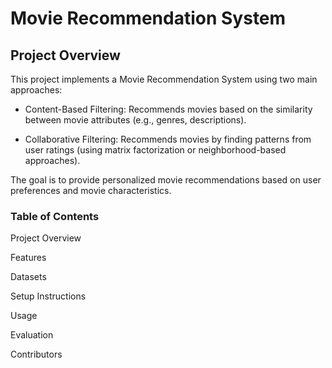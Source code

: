 # Movie Recommendation System

## Project Overview
This project implements a Movie Recommendation System using two main approaches:

- Content-Based Filtering: Recommends movies based on the similarity between movie attributes (e.g., genres, descriptions).

- Collaborative Filtering: Recommends movies by finding patterns from user ratings (using matrix factorization or neighborhood-based approaches).

The goal is to provide personalized movie recommendations based on user preferences and movie characteristics.

### Table of Contents
Project Overview

Features

Datasets

Setup Instructions

Usage

Evaluation

Contributors
